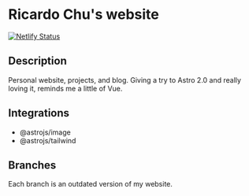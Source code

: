 # Ricardo Chu's website
[![Netlify Status](https://api.netlify.com/api/v1/badges/7a709b8e-2b50-4e43-bbeb-1d9831d68d39/deploy-status)](https://app.netlify.com/sites/ricardochu/deploys) 

## Description
Personal website, projects, and blog. Giving a try to Astro 2.0 and really loving it, reminds me a little of Vue.

## Integrations
* @astrojs/image
* @astrojs/tailwind

## Branches
Each branch is an outdated version of my website.
